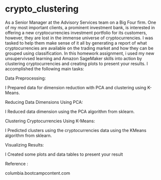 # crypto_clustering

As a Senior Manager at the Advisory Services team on a Big Four firm. One of my most important clients, a prominent investment bank, is interested in offering a new cryptocurrencies investment portfolio for its customers, however, they are lost in the immense universe of cryptocurrencies. I was tasked to help them make sense of it all by generating a report of what cryptocurrencies are available on the trading market and how they can be grouped using classification.
In this homework assignment, i used my new unsupervivsed learning and Amazon SageMaker skills into action by clustering cryptocurrencies and creating plots to present your results.
I accomplished the following main tasks:


Data Preprocessing: 

I Prepared data for dimension reduction with PCA and clustering using K-Means.


Reducing Data Dimensions Using PCA: 

I Reduced data dimension using the PCA algorithm from sklearn.


Clustering Cryptocurrencies Using K-Means: 

I Predicted clusters using the cryptocurrencies data using the KMeans algorithm from sklearn.


Visualizing Results: 

I Created some plots and data tables to present your result

Reference : 

columbia.bootcampcontent.com
